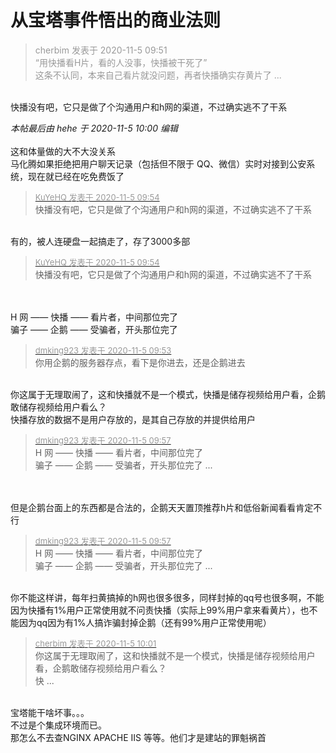 # 从宝塔事件悟出的商业法则


<div class="quote"><blockquote><font color="#999999">cherbim 发表于 2020-11-5 09:51</font><br />
<font color="#999999">“用快播看H片，看的人没事，快播被干死了”<br />
这条不认同，本来自己看片就没问题，再者快播确实存黄片了 ...</font></blockquote></div><br />
快播没有吧，它只是做了个沟通用户和h网的渠道，不过确实逃不了干系

<i class="pstatus"> 本帖最后由 hehe 于 2020-11-5 10:00 编辑 </i><br />
<br />
这和体量做的大不大没关系<br />
马化腾如果拒绝把用户聊天记录（包括但不限于 QQ、微信）实时对接到公安系统，现在就已经在吃免费饭了

<div class="quote"><blockquote><font size="2"><a href="https://www.hostloc.com/forum.php?mod=redirect&amp;goto=findpost&amp;pid=9405190&amp;ptid=762649" target="_blank"><font color="#999999">KuYeHQ 发表于 2020-11-5 09:54</font></a></font><br />
快播没有吧，它只是做了个沟通用户和h网的渠道，不过确实逃不了干系</blockquote></div><br />
有的，被人连硬盘一起搞走了，存了3000多部

<div class="quote"><blockquote><font size="2"><a href="https://www.hostloc.com/forum.php?mod=redirect&amp;goto=findpost&amp;pid=9405190&amp;ptid=762649" target="_blank"><font color="#999999">KuYeHQ 发表于 2020-11-5 09:54</font></a></font><br />
快播没有吧，它只是做了个沟通用户和h网的渠道，不过确实逃不了干系</blockquote></div><br />
<br />
H 网 —— 快播 —— 看片者，中间那位完了<br />
骗子 —— 企鹅 —— 受骗者，开头那位完了

<div class="quote"><blockquote><font size="2"><a href="https://www.hostloc.com/forum.php?mod=redirect&amp;goto=findpost&amp;pid=9405178&amp;ptid=762649" target="_blank"><font color="#999999">dmking923 发表于 2020-11-5 09:53</font></a></font><br />
你用企鹅的服务器存点，看下是你进去，还是企鹅进去</blockquote></div><br />
你这属于无理取闹了，这和快播就不是一个模式，快播是储存视频给用户看，企鹅敢储存视频给用户看么？<br />
快播存放的数据不是用户存放的，是其自己存放的并提供给用户

<div class="quote"><blockquote><font size="2"><a href="https://www.hostloc.com/forum.php?mod=redirect&amp;goto=findpost&amp;pid=9405208&amp;ptid=762649" target="_blank"><font color="#999999">dmking923 发表于 2020-11-5 09:57</font></a></font><br />
H 网 —— 快播 —— 看片者，中间那位完了<br />
骗子 —— 企鹅 —— 受骗者，开头那位完了 ...</blockquote></div><br />
<br />
但是企鹅台面上的东西都是合法的，企鹅天天置顶推荐h片和低俗新闻看看肯定不行

<div class="quote"><blockquote><font size="2"><a href="https://www.hostloc.com/forum.php?mod=redirect&amp;goto=findpost&amp;pid=9405208&amp;ptid=762649" target="_blank"><font color="#999999">dmking923 发表于 2020-11-5 09:57</font></a></font><br />
H 网 —— 快播 —— 看片者，中间那位完了<br />
骗子 —— 企鹅 —— 受骗者，开头那位完了 ...</blockquote></div><br />
你不能这样讲，每年扫黄搞掉的h网也很多很多，同样封掉的qq号也很多啊，不能因为快播有1%用户正常使用就不问责快播（实际上99%用户拿来看黄片），也不能因为qq因为有1%人搞诈骗封掉企鹅（还有99%用户正常使用呢）

<div class="quote"><blockquote><font size="2"><a href="https://www.hostloc.com/forum.php?mod=redirect&amp;goto=findpost&amp;pid=9405222&amp;ptid=762649" target="_blank"><font color="#999999">cherbim 发表于 2020-11-5 10:01</font></a></font><br />
你这属于无理取闹了，这和快播就不是一个模式，快播是储存视频给用户看，企鹅敢储存视频给用户看么？<br />
快 ...</blockquote></div><br />
宝塔能干啥坏事。。。<br />
不过是个集成环境而已。<br />
那怎么不去查NGINX APACHE IIS 等等。他们才是建站的罪魁祸首
